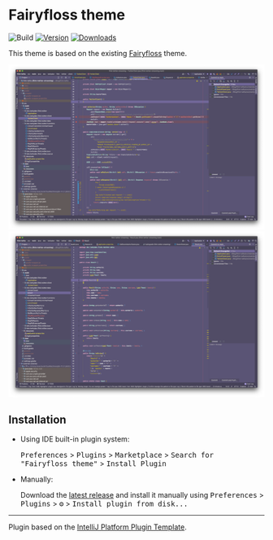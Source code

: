 # Fairyfloss theme

![Build](https://github.com/lankydan/fairyfloss-intellij-theme/workflows/Build/badge.svg)
[![Version](https://img.shields.io/jetbrains/plugin/v/16159-fairyfloss-theme.svg)](https://plugins.jetbrains.com/plugin/16159-fairyfloss-theme)
[![Downloads](https://img.shields.io/jetbrains/plugin/d/16159-fairyfloss-theme.svg)](https://img.shields.io/jetbrains/plugin/d/16159-fairyfloss-theme)

<!-- Plugin description -->
This theme is based on the existing [Fairyfloss](https://sailorhg.github.io/fairyfloss/) theme.

![Screenshot of Fairyfloss theme](./images/screenshot-1.png)
![Screenshot of Fairyfloss theme](./images/screenshot-2.png)
<!-- Plugin description end -->

## Installation

- Using IDE built-in plugin system:
  
  <kbd>Preferences</kbd> > <kbd>Plugins</kbd> > <kbd>Marketplace</kbd> > <kbd>Search for "Fairyfloss theme"</kbd> >
  <kbd>Install Plugin</kbd>
  
- Manually:

  Download the [latest release](https://github.com/lankydan/fairyfloss-intellij-theme/releases/latest) and install it manually using
  <kbd>Preferences</kbd> > <kbd>Plugins</kbd> > <kbd>⚙️</kbd> > <kbd>Install plugin from disk...</kbd>


---
Plugin based on the [IntelliJ Platform Plugin Template][template].

[template]: https://github.com/JetBrains/intellij-platform-plugin-template
